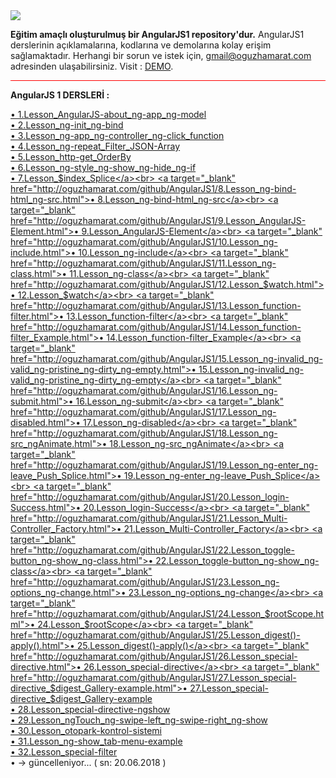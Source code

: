 <img src="https://cdn.worldvectorlogo.com/logos/angular-3.svg">

<b>Eğitim amaçlı oluşturulmuş bir AngularJS1 repository'dur.</b> AngularJS1 derslerinin açıklamalarına, kodlarına ve demolarına kolay erişim sağlamaktadır. Herhangi bir sorun ve istek için, 
<a href="mailto:gmail@oguzhamarat.com">gmail@oguzhamarat.com</a> adresinden ulaşabilirsiniz. Visit : <a href="http://oguzhamarat.com/github/AngularJS1">DEMO</a>.

<hr style="background-color:red">

<b>AngularJS 1 DERSLERİ : </b>

<a target="_blank" href="http://oguzhamarat.com/github/AngularJS1/1.Lesson_AngularJS-about_ng-app_ng-model.html">• 1.Lesson_AngularJS-about_ng-app_ng-model</a><br>
<a target="_blank" href="http://oguzhamarat.com/github/AngularJS1/2.Lesson_ng-init_ng-bind.html">• 2.Lesson_ng-init_ng-bind</a><br>
<a target="_blank" href="http://oguzhamarat.com/github/AngularJS1/3.Lesson_ng-app_ng-controller_ng-click_function.html">• 3.Lesson_ng-app_ng-controller_ng-click_function</a><br>
<a target="_blank" href="http://oguzhamarat.com/github/AngularJS1/4.Lesson_ng-repeat_Filter_JSON-Array.html">• 4.Lesson_ng-repeat_Filter_JSON-Array</a><br>
<a target="_blank" href="http://oguzhamarat.com/github/AngularJS1/5.Lesson_http-get_OrderBy.html">• 5.Lesson_http-get_OrderBy</a><br>
<a target="_blank" href="http://oguzhamarat.com/github/AngularJS1/6.Lesson_ng-style_ng-show_ng-hide_ng-if.html">• 6.Lesson_ng-style_ng-show_ng-hide_ng-if</a><br>
<a target="_blank" href="http://oguzhamarat.com/github/AngularJS1/7.Lesson_$index_Splice.html">• 7.Lesson_$index_Splice</a><br>
<a target="_blank" href="http://oguzhamarat.com/github/AngularJS1/8.Lesson_ng-bind-html_ng-src.html">• 8.Lesson_ng-bind-html_ng-src</a><br>
<a target="_blank" href="http://oguzhamarat.com/github/AngularJS1/9.Lesson_AngularJS-Element.html">• 9.Lesson_AngularJS-Element</a><br>
<a target="_blank" href="http://oguzhamarat.com/github/AngularJS1/10.Lesson_ng-include.html">• 10.Lesson_ng-include</a><br>
<a target="_blank" href="http://oguzhamarat.com/github/AngularJS1/11.Lesson_ng-class.html">• 11.Lesson_ng-class</a><br>
<a target="_blank" href="http://oguzhamarat.com/github/AngularJS1/12.Lesson_$watch.html">• 12.Lesson_$watch</a><br>
<a target="_blank" href="http://oguzhamarat.com/github/AngularJS1/13.Lesson_function-filter.html">• 13.Lesson_function-filter</a><br>
<a target="_blank" href="http://oguzhamarat.com/github/AngularJS1/14.Lesson_function-filter_Example.html">• 14.Lesson_function-filter_Example</a><br>
<a target="_blank" href="http://oguzhamarat.com/github/AngularJS1/15.Lesson_ng-invalid_ng-valid_ng-pristine_ng-dirty_ng-empty.html">• 15.Lesson_ng-invalid_ng-valid_ng-pristine_ng-dirty_ng-empty</a><br>
<a target="_blank" href="http://oguzhamarat.com/github/AngularJS1/16.Lesson_ng-submit.html">• 16.Lesson_ng-submit</a><br>
<a target="_blank" href="http://oguzhamarat.com/github/AngularJS1/17.Lesson_ng-disabled.html">• 17.Lesson_ng-disabled</a><br>
<a target="_blank" href="http://oguzhamarat.com/github/AngularJS1/18.Lesson_ng-src_ngAnimate.html">• 18.Lesson_ng-src_ngAnimate</a><br>
<a target="_blank" href="http://oguzhamarat.com/github/AngularJS1/19.Lesson_ng-enter_ng-leave_Push_Splice.html">• 19.Lesson_ng-enter_ng-leave_Push_Splice</a><br>
<a target="_blank" href="http://oguzhamarat.com/github/AngularJS1/20.Lesson_login-Success.html">• 20.Lesson_login-Success</a><br>
<a target="_blank" href="http://oguzhamarat.com/github/AngularJS1/21.Lesson_Multi-Controller_Factory.html">• 21.Lesson_Multi-Controller_Factory</a><br>
<a target="_blank" href="http://oguzhamarat.com/github/AngularJS1/22.Lesson_toggle-button_ng-show_ng-class.html">• 22.Lesson_toggle-button_ng-show_ng-class</a><br>
<a target="_blank" href="http://oguzhamarat.com/github/AngularJS1/23.Lesson_ng-options_ng-change.html">• 23.Lesson_ng-options_ng-change</a><br>
<a target="_blank" href="http://oguzhamarat.com/github/AngularJS1/24.Lesson_$rootScope.html">• 24.Lesson_$rootScope</a><br>
<a target="_blank" href="http://oguzhamarat.com/github/AngularJS1/25.Lesson_digest()-apply().html">• 25.Lesson_digest()-apply()</a><br>
<a target="_blank" href="http://oguzhamarat.com/github/AngularJS1/26.Lesson_special-directive.html">• 26.Lesson_special-directive</a><br>
<a target="_blank" href="http://oguzhamarat.com/github/AngularJS1/27.Lesson_special-directive_$digest_Gallery-example.html">• 27.Lesson_special-directive_$digest_Gallery-example</a><br>
<a target="_blank" href="http://oguzhamarat.com/github/AngularJS1/28.Lesson_special-directive-ngshow.html">• 28.Lesson_special-directive-ngshow</a><br>
<a target="_blank" href="http://oguzhamarat.com/github/AngularJS1/29.Lesson_ngTouch_ng-swipe-left_ng-swipe-right_ng-show.html">• 29.Lesson_ngTouch_ng-swipe-left_ng-swipe-right_ng-show</a><br>
<a target="_blank" href="http://oguzhamarat.com/github/AngularJS1/30.Lesson_otopark-kontrol-sistemi.html">• 30.Lesson_otopark-kontrol-sistemi</a><br>
<a target="_blank" href="http://oguzhamarat.com/github/AngularJS1/31.Lesson_ng-show_tab-menu-example.html">• 31.Lesson_ng-show_tab-menu-example</a><br>
<a target="_blank" href="http://oguzhamarat.com/github/AngularJS1/32.Lesson_special-filter.html">• 32.Lesson_special-filter</a><br>
• → güncelleniyor... ( sn: 20.06.2018 )
